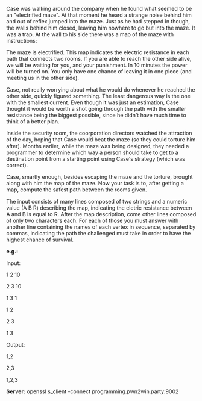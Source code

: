 Case was walking around the company when he found what seemed to be an "electrified maze". At that moment he heard a strange noise behind him and out of reflex jumped into the maze. Just as he had stepped in though, the walls behind him closed, leaving him nowhere to go but into the maze. It was a trap. At the wall to his side there was a map of the maze with instructions:

The maze is electrified. This map indicates the electric resistance in each path that connects two rooms. If you are able to reach the other side alive, we will be waiting for you, and your punishment. In 10 minutes the power will be turned on. You only have one chance of leaving it in one piece (and meeting us in the other side).

Case, not really worrying about what he would do whenever he reached the other side, quickly figured something. The least dangerous way is the one with the smallest current. Even though it was just an estimation, Case thought it would be worth a shot going through the path with the smaller resistance being the biggest possible, since he didn't have much time to think of a better plan.

Inside the security room, the coorporation directors watched the attraction of the day, hoping that Case would beat the maze (so they could torture him after). Months earlier, while the maze was being designed, they needed a programmer to determine which way a person should take to get to a destination point from a starting point using Case's strategy (which was correct).

Case, smartly enough, besides escaping the maze and the torture, brought along with him the map of the maze. Now your task is to, after getting a map, compute the safest path between the rooms given.

The input consists of many lines composed of two strings and a numeric value (A B R) describing the map, indicating the eletric resistance between A and B is equal to R. After the map description, come other lines composed of only two characters each. For each of those you must answer with another line containing the names of each vertex in sequence, separated by commas, indicating the path the challenged must take in order to have the highest chance of survival.

**e.g.:**

Input:

1 2 10

2 3 10

1 3 1

1 2

2 3

1 3

Output:

1,2

2,3

1,2,3

**Server:** openssl s_client -connect programming.pwn2win.party:9002


